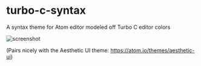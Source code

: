 # turbo-c-syntax
A syntax theme for Atom editor modeled off Turbo C editor colors

![screenshot](https://image.ibb.co/fs52am/photo1.png)

(Pairs nicely with the Aesthetic UI theme: https://atom.io/themes/aesthetic-ui)
